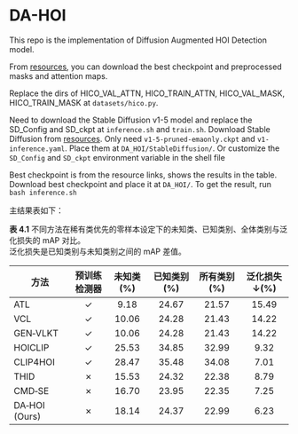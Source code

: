 # DA-HOI

This repo is the implementation of Diffusion Augmented HOI Detection model.

From [resources](https://disk.pku.edu.cn/link/AABABC687131594023B769D406981B1016), you can download the best checkpoint and preprocessed masks and attention maps.

Replace the dirs of HICO_VAL_ATTN, HICO_TRAIN_ATTN, HICO_VAL_MASK, HICO_TRAIN_MASK at `datasets/hico.py`.

Need to download the Stable Diffusion v1-5 model and replace the SD_Config and SD_ckpt at `inference.sh` and `train.sh`. Download Stable Diffusion from [resources](https://huggingface.co/stable-diffusion-v1-5/stable-diffusion-v1-5/tree/main). Only need `v1-5-pruned-emaonly.ckpt` and `v1-inference.yaml`. Place them at `DA_HOI/StableDiffusion/`. Or customize the `SD_Config` and `SD_ckpt` environment variable in the shell file

Best checkpoint is from the resource links, shows the results in the table. Download best checkpoint and place it at `DA_HOI/`. To get the result, run `bash inference.sh`

主结果表如下：

**表 4.1** 不同方法在稀有类优先的零样本设定下的未知类、已知类别、全体类别与泛化损失的 mAP 对比。  
泛化损失是已知类别与未知类别之间的 mAP 差值。

| 方法          | 预训练检测器 | 未知类 (%) | 已知类别 (%) | 所有类别 (%) | 泛化损失 ↓(%) |
| ------------- | :----------: | :--------: | :----------: | :----------: | :-----------: |
| ATL           |      ✓       |    9.18    |    24.67     |    21.57     |     15.49     |
| VCL           |      ✓       |   10.06    |    24.28     |    21.43     |     14.22     |
| GEN‑VLKT      |      ✓       |   10.06    |    24.28     |    21.43     |     14.22     |
| HOICLIP       |      ✓       |   25.53    |    34.85     |    32.99     |     9.32      |
| CLIP4HOI      |      ✓       |   28.47    |    35.48     |    34.08     |     7.01      |
| THID          |      ✗       |   15.53    |    24.32     |    22.38     |     8.79      |
| CMD‑SE        |      ✗       |   16.70    |    23.95     |    22.35     |     7.25      |
| DA‑HOI (Ours) |      ✗       |   18.14    |    24.37     |    22.99     |     6.23      |
